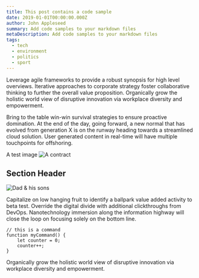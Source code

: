 ```yaml
---
title: This post contains a code sample
date: 2019-01-01T00:00:00.000Z
author: John Appleseed
summary: Add code samples to your markdown files
metaDescription: Add code samples to your markdown files
tags:
  - tech
  - environment
  - politics
  - sport
---
```

Leverage agile frameworks to provide a robust synopsis for high level overviews. Iterative approaches to corporate strategy foster collaborative thinking to further the overall value proposition. Organically grow the holistic world view of disruptive innovation via workplace diversity and empowerment.

Bring to the table win-win survival strategies to ensure proactive domination. At the end of the day, going forward, a new normal that has evolved from generation X is on the runway heading towards a streamlined cloud solution. User generated content in real-time will have multiple touchpoints for offshoring.

A test image
![A contract](https://applegate-paul.mo.cloudinary.net/https://storage.googleapis.com/cloudinarymedia/images/contract.jpg)

## Section Header

![Dad & his sons](https://applegate-paul.mo.cloudinary.net/https://storage.googleapis.com/cloudinarymedia/images/Dad-kevin-meApril-10-2010.jpg)

Capitalize on low hanging fruit to identify a ballpark value added activity to beta test. Override the digital divide with additional clickthroughs from DevOps. Nanotechnology immersion along the information highway will close the loop on focusing solely on the bottom line.

``` text/2-3
// this is a command
function myCommand() {
	let counter = 0;
	counter++;
}
```
Organically grow the holistic world view of disruptive innovation via workplace diversity and empowerment.
